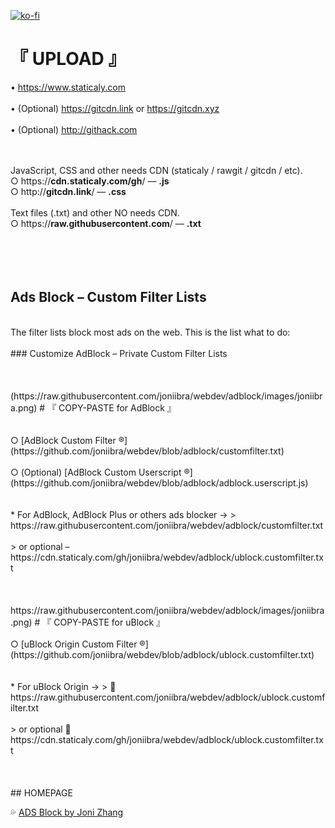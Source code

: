 [![ko-fi](https://upload.wikimedia.org/wikipedia/commons/thumb/e/e7/Instagram_logo_2016.svg/132px-Instagram_logo_2016.svg.png)](https://instagram.com/joniibra)


# 『 UPLOAD 』

•  https://www.staticaly.com
<br /><br />•  (Optional) https://gitcdn.link or https://gitcdn.xyz
<br /><br />•  (Optional) http://githack.com
<br /><br /><br />

JavaScript, CSS and other needs CDN (staticaly / rawgit / gitcdn / etc).
<br />
○  https://<b>cdn.staticaly.com/gh</b>/  ––  <b>.js</b>
<br />
○  http://<b>gitcdn.link</b>/  ––  <b>.css</b>
<br /><br />
Text files (.txt) and other NO needs CDN.
<br />
○  https://<b>raw.githubusercontent.com</b>/  ––  <b>.txt</b>
<br /><br /><br /><br /><br />


## Ads Block – Custom Filter Lists
<br />
The filter lists block most ads on the web. This is the list what to do:
<br />
<br />
### Customize AdBlock – Private Custom Filter Lists
<br />
<br />
<br />
<br />
(https://raw.githubusercontent.com/joniibra/webdev/adblock/images/joniibra.png)
# 『 COPY-PASTE for AdBlock 』
<br />
<br />
<br />○  [AdBlock Custom Filter ®](https://github.com/joniibra/webdev/blob/adblock/customfilter.txt)
<br />
<br />○  (Optional) [AdBlock Custom Userscript ®](https://github.com/joniibra/webdev/blob/adblock/adblock.userscript.js)
<br />
<br />
<br />
*  For AdBlock, AdBlock Plus or others ads blocker →
> https://raw.githubusercontent.com/joniibra/webdev/adblock/customfilter.txt<br />
<br />
> or optional – https://cdn.staticaly.com/gh/joniibra/webdev/adblock/ublock.customfilter.txt
<br />
<br />
<br />
<br />
https://raw.githubusercontent.com/joniibra/webdev/adblock/images/joniibra.png)
# 『 COPY-PASTE for uBlock 』
<br />
<br />
○  [uBlock Origin Custom Filter ®](https://github.com/joniibra/webdev/blob/adblock/ublock.customfilter.txt)
<br />
<br />
<br />
*  For uBlock Origin →
> 🍇  https://raw.githubusercontent.com/joniibra/webdev/adblock/ublock.customfilter.txt<br />
<br />
> or optional 🍇  https://cdn.staticaly.com/gh/joniibra/webdev/adblock/ublock.customfilter.txt
<br />
<br />
<br />
<br />
## HOMEPAGE

💦  [ADS Block by Joni Zhang](https://github.com/joniibra/webdev/tree/adblock)
<br />
